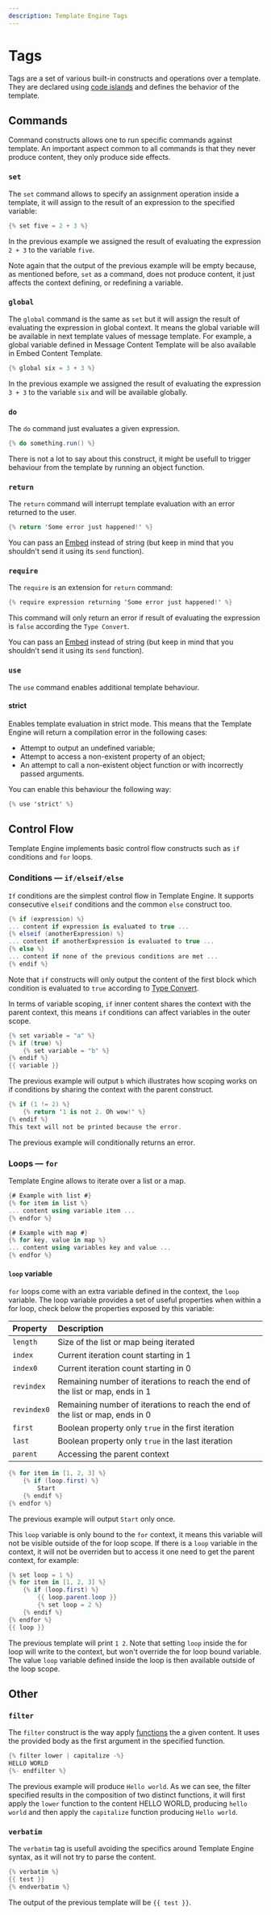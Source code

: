 ```yaml
---
description: Template Engine Tags
---
```


# Tags

Tags are a set of various built-in constructs and operations over a template. They are declared using [code islands](syntax/code-islands.md) and defines the behavior of the template.

## Commands <a id="commands"></a>

Command constructs allows one to run specific commands against template. An important aspect common to all commands is that they never produce content, they only produce side effects.

### `set`

 The `set` command allows to specify an assignment operation inside a template, it will assign to the result of an expression to the specified variable:

```csharp
{% set five = 2 + 3 %}
```

In the previous example we assigned the result of evaluating the expression `2 + 3` to the variable `five`.

Note again that the output of the previous example will be empty because, as mentioned before, `set` as a command, does not produce content, it just affects the context defining, or redefining a variable.

### `global`

The `global` command is the same as `set` but it will assign the result of evaluating the expression in global context. It means the global variable will be available in next template values of message template. For example, a global variable defined in Message Content Template will be also available in Embed Content Template.

```csharp
{% global six = 3 + 3 %}
```

In the previous example we assigned the result of evaluating the expression `3 + 3` to the variable `six` and will be available globally.

### `do`

The `do` command just evaluates a given expression.

```csharp
{% do something.run() %}
```

There is not a lot to say about this construct, it might be usefull to trigger behaviour from the template by running an object function.

### `return`

The `return` command will interrupt template evaluation with an error returned to the user.

```csharp
{% return 'Some error just happened!' %}
```

You can pass an [Embed](types.md#embed) instead of string \(but keep in mind that you shouldn't send it using its `send` function\).

### `require`

The `require` is an extension for `return` command:

```csharp
{% require expression returning 'Some error just happened!' %}
```

This command will only return an error if result of evaluating the expression is `false` according the `Type Convert`.

You can pass an [Embed](types.md#embed) instead of string \(but keep in mind that you shouldn't send it using its `send` function\).

### `use`

The `use` command enables additional template behaviour. 

#### strict

Enables template evaluation in strict mode. This means that the Template Engine will return a compilation error in the following cases:

* Attempt to output an undefined variable;
* Attempt to access a non-existent property of an object;
* An attempt to call a non-existent object function or with incorrectly passed arguments.

You can enable this behaviour the following way:

```csharp
{% use 'strict' %}
```

## Control Flow <a id="control"></a>

Template Engine implements basic control flow constructs such as `if` conditions and `for` loops.

### Conditions — `if/elseif/else`  <a id="if"></a>

`If` conditions are the simplest control flow in Template Engine. It supports consecutive `elseif` conditions and the common `else` construct too.

```csharp
{% if (expression) %}
... content if expression is evaluated to true ...
{% elseif (anotherExpression) %}
... content if anotherExpression is evaluated to true ...
{% else %}
... content if none of the previous conditions are met ...
{% endif %}
```

Note that `if` constructs will only output the content of the first block which condition is evaluated to `true` according to [Type Convert](syntax/type-convert.md).

In terms of variable scoping, `if` inner content shares the context with the parent context, this means `if` conditions can affect variables in the outer scope.

```csharp
{% set variable = "a" %}
{% if (true) %}
    {% set variable = "b" %}
{% endif %}
{{ variable }}
```

The previous example will output `b` which illustrates how scoping works on if conditions by sharing the context with the parent construct.

```csharp
{% if (1 != 2) %}
    {% return '1 is not 2. Oh wow!' %}
{% endif %}
This text will not be printed because the error.
```

The previous example will conditionally returns an error.

### Loops — `for`  <a id="loops"></a>

Template Engine allows to iterate over a list or a map.

```csharp
{# Example with list #}
{% for item in list %}
... content using variable item ...
{% endfor %}

{# Example with map #}
{% for key, value in map %}
... content using variables key and value ...
{% endfor %}
```

#### `loop` variable

`for` loops come with an extra variable defined in the context, the `loop` variable. The loop variable provides a set of useful properties when within a for loop, check below the properties exposed by this variable:

| Property | Description |
| :--- | :--- |
| `length` | Size of the list or map being iterated |
| `index` | Current iteration count starting in 1 |
| `index0` | Current iteration count starting in 0 |
| `revindex` | Remaining number of iterations to reach the end of the list or map, ends in 1 |
| `revindex0` | Remaining number of iterations to reach the end of the list or map, ends in 0 |
| `first` | Boolean property only `true` in the first iteration |
| `last` | Boolean property only `true` in the last iteration |
| `parent` | Accessing the parent context |

```csharp
{% for item in [1, 2, 3] %}
    {% if (loop.first) %}
        Start
    {% endif %}
{% endfor %}
```

The previous example will output `Start` only once.

This `loop` variable is only bound to the `for` context, it means this variable will not be visible outside of the for loop scope. If there is a `loop` variable in the context, it will not be overriden but to access it one need to get the parent context, for example:

```csharp
{% set loop = 1 %}
{% for item in [1, 2, 3] %}
    {% if (loop.first) %}
        {{ loop.parent.loop }}
        {% set loop = 2 %}
    {% endif %}
{% endfor %}
{{ loop }}
```

The previous template will print `1 2`. Note that setting `loop` inside the for loop will write to the context, but won't override the for loop bound variable. The value `loop` variable defined inside the loop is then available outside of the loop scope.

## Other <a id="other"></a>

### `filter`

The `filter` construct is the way apply [functions](functions.md) the a given content. It uses the provided body as the first argument in the specified function.

```csharp
{% filter lower | capitalize -%}
HELLO WORLD
{%- endfilter %}
```

The previous example will produce `Hello world`. As we can see, the filter specified results in the composition of two distinct functions, it will first apply the `lower` function to the content HELLO WORLD, producing `hello world` and then apply the `capitalize` function producing `Hello world`.

### `verbatim`

The `verbatim` tag is usefull avoiding the specifics around Template Engine syntax, as it will not try to parse the content.

```csharp
{% verbatim %}
{{ test }}
{% endverbatim %}
```

 The output of the previous template will be `{{ test }}`.

